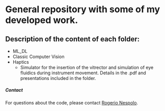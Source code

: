 # General repository with some of my developed work.

## Description of the content of each folder:
- ML_DL
- Classic Computer Vision
- Haptics
	- Simulator for the insertion of the vitrector and simulation of eye fluidics during instrument movement. Details in the .pdf and presentations included in the folder.



##### Contact
For questions about the code, please contact [Rogerio Nespolo](mailto:rgarci67@uic.edu).
